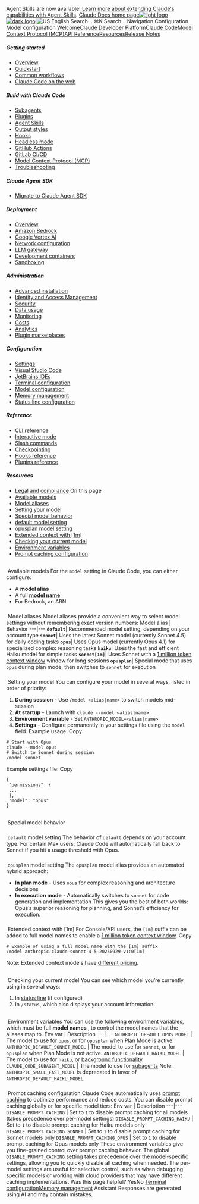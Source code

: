 Agent Skills are now available! [Learn more about extending Claude's capabilities with Agent Skills](/en/docs/agents-and-tools/agent-skills/overview).
[Claude Docs home page![light logo](https://mintcdn.com/anthropic-claude-docs/DcI2Ybid7ZEnFaf0/logo/light.svg?fit=max&auto=format&n=DcI2Ybid7ZEnFaf0&q=85&s=c877c45432515ee69194cb19e9f983a2)![dark logo](https://mintcdn.com/anthropic-claude-docs/DcI2Ybid7ZEnFaf0/logo/dark.svg?fit=max&auto=format&n=DcI2Ybid7ZEnFaf0&q=85&s=f5bb877be0cb3cba86cf6d7c88185216)](/)
![US](https://d3gk2c5xim1je2.cloudfront.net/flags/US.svg)
English
Search...
⌘K
Search...
Navigation
Configuration
Model configuration
[Welcome](/en/home)[Claude Developer Platform](/en/docs/intro)[Claude Code](/en/docs/claude-code/overview)[Model Context Protocol (MCP)](/en/docs/mcp)[API Reference](/en/api/messages)[Resources](/en/resources/overview)[Release Notes](/en/release-notes/overview)
##### Getting started
 * [Overview](/en/docs/claude-code/overview)
 * [Quickstart](/en/docs/claude-code/quickstart)
 * [Common workflows](/en/docs/claude-code/common-workflows)
 * [Claude Code on the web](/en/docs/claude-code/claude-code-on-the-web)
##### Build with Claude Code
 * [Subagents](/en/docs/claude-code/sub-agents)
 * [Plugins](/en/docs/claude-code/plugins)
 * [Agent Skills](/en/docs/claude-code/skills)
 * [Output styles](/en/docs/claude-code/output-styles)
 * [Hooks](/en/docs/claude-code/hooks-guide)
 * [Headless mode](/en/docs/claude-code/headless)
 * [GitHub Actions](/en/docs/claude-code/github-actions)
 * [GitLab CI/CD](/en/docs/claude-code/gitlab-ci-cd)
 * [Model Context Protocol (MCP)](/en/docs/claude-code/mcp)
 * [Troubleshooting](/en/docs/claude-code/troubleshooting)
##### Claude Agent SDK
 * [Migrate to Claude Agent SDK](/en/docs/claude-code/sdk/migration-guide)
##### Deployment
 * [Overview](/en/docs/claude-code/third-party-integrations)
 * [Amazon Bedrock](/en/docs/claude-code/amazon-bedrock)
 * [Google Vertex AI](/en/docs/claude-code/google-vertex-ai)
 * [Network configuration](/en/docs/claude-code/network-config)
 * [LLM gateway](/en/docs/claude-code/llm-gateway)
 * [Development containers](/en/docs/claude-code/devcontainer)
 * [Sandboxing](/en/docs/claude-code/sandboxing)
##### Administration
 * [Advanced installation](/en/docs/claude-code/setup)
 * [Identity and Access Management](/en/docs/claude-code/iam)
 * [Security](/en/docs/claude-code/security)
 * [Data usage](/en/docs/claude-code/data-usage)
 * [Monitoring](/en/docs/claude-code/monitoring-usage)
 * [Costs](/en/docs/claude-code/costs)
 * [Analytics](/en/docs/claude-code/analytics)
 * [Plugin marketplaces](/en/docs/claude-code/plugin-marketplaces)
##### Configuration
 * [Settings](/en/docs/claude-code/settings)
 * [Visual Studio Code](/en/docs/claude-code/vs-code)
 * [JetBrains IDEs](/en/docs/claude-code/jetbrains)
 * [Terminal configuration](/en/docs/claude-code/terminal-config)
 * [Model configuration](/en/docs/claude-code/model-config)
 * [Memory management](/en/docs/claude-code/memory)
 * [Status line configuration](/en/docs/claude-code/statusline)
##### Reference
 * [CLI reference](/en/docs/claude-code/cli-reference)
 * [Interactive mode](/en/docs/claude-code/interactive-mode)
 * [Slash commands](/en/docs/claude-code/slash-commands)
 * [Checkpointing](/en/docs/claude-code/checkpointing)
 * [Hooks reference](/en/docs/claude-code/hooks)
 * [Plugins reference](/en/docs/claude-code/plugins-reference)
##### Resources
 * [Legal and compliance](/en/docs/claude-code/legal-and-compliance)
On this page
 * [Available models](#available-models)
 * [Model aliases](#model-aliases)
 * [Setting your model](#setting-your-model)
 * [Special model behavior](#special-model-behavior)
 * [default model setting](#default-model-setting)
 * [opusplan model setting](#opusplan-model-setting)
 * [Extended context with [1m]](#extended-context-with-%5B1m%5D)
 * [Checking your current model](#checking-your-current-model)
 * [Environment variables](#environment-variables)
 * [Prompt caching configuration](#prompt-caching-configuration)
## 
[​](#available-models)
Available models
For the `model` setting in Claude Code, you can either configure:
 * A **model alias**
 * A full **[model name](/en/docs/about-claude/models/overview#model-names)**
 * For Bedrock, an ARN
### 
[​](#model-aliases)
Model aliases
Model aliases provide a convenient way to select model settings without remembering exact version numbers: Model alias | Behavior 
---|--- 
**`default`**| Recommended model setting, depending on your account type 
**`sonnet`**| Uses the latest Sonnet model (currently Sonnet 4.5) for daily coding tasks 
**`opus`**| Uses Opus model (currently Opus 4.1) for specialized complex reasoning tasks 
**`haiku`**| Uses the fast and efficient Haiku model for simple tasks 
**`sonnet[1m]`**| Uses Sonnet with a [1 million token context window](/en/docs/build-with-claude/context-windows#1m-token-context-window) window for long sessions 
**`opusplan`**| Special mode that uses `opus` during plan mode, then switches to `sonnet` for execution 
### 
[​](#setting-your-model)
Setting your model
You can configure your model in several ways, listed in order of priority:
 1. **During session** - Use `/model <alias|name>` to switch models mid-session
 2. **At startup** - Launch with `claude --model <alias|name>`
 3. **Environment variable** - Set `ANTHROPIC_MODEL=<alias|name>`
 4. **Settings** - Configure permanently in your settings file using the `model` field.
Example usage:
Copy
```
# Start with Opus
claude --model opus
# Switch to Sonnet during session
/model sonnet
```
Example settings file:
Copy
```
{
 "permissions": {
 ...
 },
 "model": "opus"
}
```
## 
[​](#special-model-behavior)
Special model behavior
### 
[​](#default-model-setting)
`default` model setting
The behavior of `default` depends on your account type. For certain Max users, Claude Code will automatically fall back to Sonnet if you hit a usage threshold with Opus.
### 
[​](#opusplan-model-setting)
`opusplan` model setting
The `opusplan` model alias provides an automated hybrid approach:
 * **In plan mode** - Uses `opus` for complex reasoning and architecture decisions
 * **In execution mode** - Automatically switches to `sonnet` for code generation and implementation
This gives you the best of both worlds: Opus’s superior reasoning for planning, and Sonnet’s efficiency for execution.
### 
[​](#extended-context-with-%5B1m%5D)
Extended context with [1m]
For Console/API users, the `[1m]` suffix can be added to full model names to enable a [1 million token context window](/en/docs/build-with-claude/context-windows#1m-token-context-window).
Copy
```
# Example of using a full model name with the [1m] suffix
/model anthropic.claude-sonnet-4-5-20250929-v1:0[1m]
```
Note: Extended context models have [different pricing](/en/docs/about-claude/pricing#long-context-pricing).
## 
[​](#checking-your-current-model)
Checking your current model
You can see which model you’re currently using in several ways:
 1. In [status line](/en/docs/claude-code/statusline) (if configured)
 2. In `/status`, which also displays your account information.
## 
[​](#environment-variables)
Environment variables
You can use the following environment variables, which must be full **model names** , to control the model names that the aliases map to. Env var | Description 
---|--- 
`ANTHROPIC_DEFAULT_OPUS_MODEL` | The model to use for `opus`, or for `opusplan` when Plan Mode is active. 
`ANTHROPIC_DEFAULT_SONNET_MODEL` | The model to use for `sonnet`, or for `opusplan` when Plan Mode is not active. 
`ANTHROPIC_DEFAULT_HAIKU_MODEL` | The model to use for `haiku`, or [background functionality](/en/docs/claude-code/costs#background-token-usage) 
`CLAUDE_CODE_SUBAGENT_MODEL` | The model to use for [subagents](/en/docs/claude-code/sub-agents) 
Note: `ANTHROPIC_SMALL_FAST_MODEL` is deprecated in favor of `ANTHROPIC_DEFAULT_HAIKU_MODEL`.
### 
[​](#prompt-caching-configuration)
Prompt caching configuration
Claude Code automatically uses [prompt caching](/en/docs/build-with-claude/prompt-caching) to optimize performance and reduce costs. You can disable prompt caching globally or for specific model tiers: Env var | Description 
---|--- 
`DISABLE_PROMPT_CACHING` | Set to `1` to disable prompt caching for all models (takes precedence over per-model settings) 
`DISABLE_PROMPT_CACHING_HAIKU` | Set to `1` to disable prompt caching for Haiku models only 
`DISABLE_PROMPT_CACHING_SONNET` | Set to `1` to disable prompt caching for Sonnet models only 
`DISABLE_PROMPT_CACHING_OPUS` | Set to `1` to disable prompt caching for Opus models only 
These environment variables give you fine-grained control over prompt caching behavior. The global `DISABLE_PROMPT_CACHING` setting takes precedence over the model-specific settings, allowing you to quickly disable all caching when needed. The per-model settings are useful for selective control, such as when debugging specific models or working with cloud providers that may have different caching implementations.
Was this page helpful?
YesNo
[Terminal configuration](/en/docs/claude-code/terminal-config)[Memory management](/en/docs/claude-code/memory)
Assistant
Responses are generated using AI and may contain mistakes.